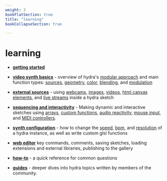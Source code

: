 ```yaml
---
weight: 3
bookFlatSection: true
title: "learning"
bookCollapseSection: true

---
```


# learning

* [**getting started**]()
* [**video synth basics**]() - overview of hydra's [modular approach]() and main function types: [sources](), [geometry](), [color](), [blending](), and [modulation]()
* [**external sources**]() -
using [webcams](), [images](), [videos](), [html canvas elements](), and [live streams]() inside a hydra sketch
* [**sequencing and interactivity**]() - 
Making dynamic and interactive sketches using [arrays](), [custom functions](), [audio reactivity](), [mouse input](), and [MIDI controllers]().
* [**synth configuration**]() -
how to change the [speed](), [bpm](), and [resolution]() of a hydra instance, as well as write custom glsl functions
* [**web editor**]()
key commands, comments, saving sketches, loading extensions and external libraries, publishing to the gallery

* [**how-to**](#how-to) -  a quick reference for common questions
* [**guides**](#Guides) -  deeper dives into hydra topics written by members of the community.

